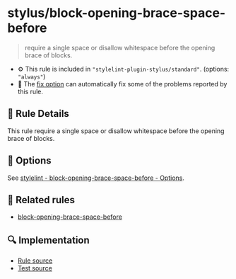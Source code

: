 # stylus/block-opening-brace-space-before

> require a single space or disallow whitespace before the opening brace of blocks.

- :gear: This rule is included in `"stylelint-plugin-stylus/standard"`. (options: `"always"`)
- :wrench: The [fix option](https://stylelint.io/user-guide/usage/options#fix) can automatically fix some of the problems reported by this rule.

## :book: Rule Details

This rule require a single space or disallow whitespace before the opening brace of blocks.

## :wrench: Options

See [stylelint - block-opening-brace-space-before - Options](https://stylelint.io/user-guide/rules/block-opening-brace-space-before#options).

## :couple: Related rules

- [block-opening-brace-space-before]

[block-opening-brace-space-before]: https://stylelint.io/user-guide/rules/block-opening-brace-space-before

## :mag: Implementation

- [Rule source](https://github.com/ota-meshi/stylelint-plugin-stylus/blob/master/lib/rules/block-opening-brace-space-before.js)
- [Test source](https://github.com/ota-meshi/stylelint-plugin-stylus/blob/master/tests/lib/rules/block-opening-brace-space-before.js)
